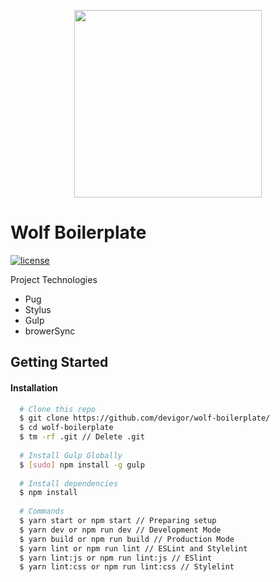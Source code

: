 <p align="center">
  <img src="http://nicolehanusekart.com/wp-content/uploads/2013/06/wolf-sm-600x578.png" width="300">
</p>

# Wolf Boilerplate
[![license](https://img.shields.io/github/license/mashape/apistatus.svg)](./LICENSE)

Project Technologies
  - Pug
  - Stylus
  - Gulp
  - browerSync
  
## Getting Started
#### Installation
``` sh
  # Clone this repo
  $ git clone https://github.com/devigor/wolf-boilerplate/ 
  $ cd wolf-boilerplate
  $ tm -rf .git // Delete .git 
  
  # Install Gulp Globally
  $ [sudo] npm install -g gulp
  
  # Install dependencies
  $ npm install
  
  # Commands
  $ yarn start or npm start // Preparing setup
  $ yarn dev or npm run dev // Development Mode
  $ yarn build or npm run build // Production Mode
  $ yarn lint or npm run lint // ESLint and Stylelint
  $ yarn lint:js or npm run lint:js // ESlint
  $ yarn lint:css or npm run lint:css // Stylelint

